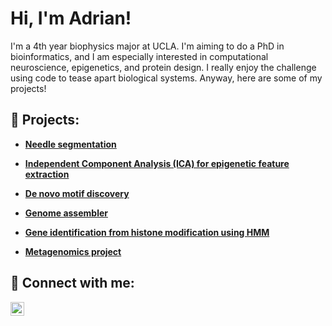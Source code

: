 <h1>Hi, I'm Adrian! <br/></h1>
I'm a 4th year biophysics major at UCLA. I'm aiming to do a PhD in bioinformatics, and I am especially interested in computational neuroscience, epigenetics, and protein design. I really enjoy the challenge using code to tease apart biological systems. Anyway, here are some of my projects!
<h2>💾 Projects:</h2>

- <b>[Needle segmentation](https://github.com/Adronz/Needle-Segmentation) </b>

- <b>[Independent Component Analysis (ICA) for epigenetic feature extraction](https://github.com/Adronz/ICA_Epigenetics) </b>

- <b>[De novo motif discovery](https://github.com/Adronz/Motif_discovery_122)</b>
    
- <b>[Genome assembler](https://github.com/Adronz/Genome_assembler)</b>

- <b>[Gene identification from histone modification using HMM](https://github.com/Adronz/Genes_from_histone_mod_122)</b>

- <b>[Metagenomics project](https://github.com/Adronz/metagenomics-122)</b>




<h2>🤳 Connect with me:</h2>

<a href="https://www.linkedin.com/in/adrianihanson" target="_blank">
  <img align="left" alt="LinkedIn" width="22px" src="https://upload.wikimedia.org/wikipedia/commons/8/81/LinkedIn_icon.svg" />
</a>

